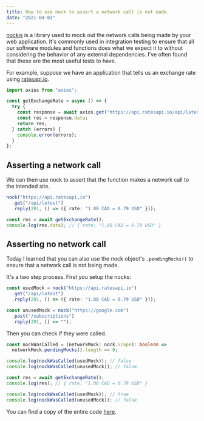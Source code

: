 ```yaml
---
title: How to use nock to assert a network call is not made.
date: "2021-04-03"
---
```


[nockjs](https://github.com/nock/nock) is a library used to mock out the network calls being made by your web application. It's commonly used in integration testing to ensure that all our software modules and functions does what we expect it to without considering the behavior of any external dependencies. I've often found that these are the most useful tests to have.

For example, suppose we have an application that tells us an exchange rate using [ratesapi.io](https://ratesapi.io).

```typescript
import axios from "axios";

const getExchangeRate = async () => {
  try {
    const response = await axios.get("https://api.ratesapi.io/api/latest");
    const res = response.data;
    return res;
  } catch (errors) {
    console.error(errors);
  }
};
```

## Asserting a network call

We can then use nock to assert that the function makes a network call to the intended site.

```typescript
nock("https://api.ratesapi.io")
  .get("/api/latest")
  .reply(201, () => ({ rate: "1.00 CAD = 0.79 USD" }));

const res = await getExchangeRate();
console.log(res.data); // { rate: "1.00 CAD = 0.79 USD" }
```

## Asserting no network call

Today I learned that you can also use the nock object's `.pendingMocks()` to ensure that a network call is not being made.

It's a two step process. First you setup the nocks:

```typescript
const usedMock = nock("https://api.ratesapi.io")
  .get("/api/latest")
  .reply(201, () => ({ rate: "1.00 CAD = 0.79 USD" }));

const unusedMock = nock("https://google.com")
  .post("/subscriptions")
  .reply(201, () => "");
```

Then you can check if they were called.

```typescript
const nockWasCalled = (networkMock: nock.Scope): boolean =>
  networkMock.pendingMocks().length == 0;

console.log(nockWasCalled(usedMock)); // false
console.log(nockWasCalled(unusedMock)); // false

const res = await getExchangeRate();
console.log(res); // { rate: "1.00 CAD = 0.79 USD" }

console.log(nockWasCalled(usedMock)); // true
console.log(nockWasCalled(unusedMock)); // false
```

You can find a copy of the entire code [here](https://gist.github.com/viktree/7003a9f99062cdaf441a6c25b1818467).
